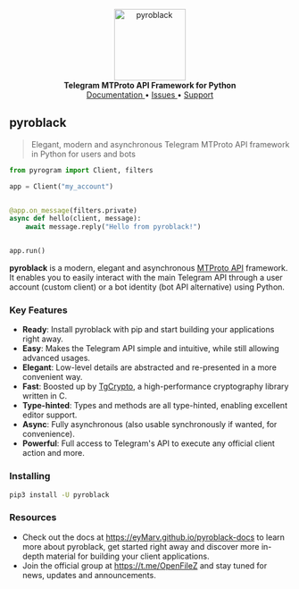 <p align="center">
    <a href="https://github.com/eyMarv/pyroblack">
        <img src="https://eyMarv.github.io/pyroblack-docs/main/_static/pyroblack.png" alt="pyroblack" width="128">
    </a>
    <br>
    <b>Telegram MTProto API Framework for Python</b>
    <br>
    <a href="https://eyMarv.github.io/pyroblack-docs">
        Documentation
    </a>
    •
    <a href="https://github.com/eyMarv/pyroblack/issues">
        Issues
    </a>
    •
    <a href="https://t.me/OpenFileZ">
        Support
    </a>
</p>

## pyroblack

> Elegant, modern and asynchronous Telegram MTProto API framework in Python for users and bots

``` python
from pyrogram import Client, filters

app = Client("my_account")


@app.on_message(filters.private)
async def hello(client, message):
    await message.reply("Hello from pyroblack!")


app.run()
```

**pyroblack** is a modern, elegant and
asynchronous [MTProto API](https://eyMarv.github.io/pyroblack-docs/topics/mtproto-vs-botapi)
framework. It enables you to easily interact with the main Telegram API through a user account (custom client) or a bot
identity (bot API alternative) using Python.

### Key Features

- **Ready**: Install pyroblack with pip and start building your applications right away.
- **Easy**: Makes the Telegram API simple and intuitive, while still allowing advanced usages.
- **Elegant**: Low-level details are abstracted and re-presented in a more convenient way.
- **Fast**: Boosted up by [TgCrypto](https://github.com/pyrogram/tgcrypto), a high-performance cryptography library
  written in C.
- **Type-hinted**: Types and methods are all type-hinted, enabling excellent editor support.
- **Async**: Fully asynchronous (also usable synchronously if wanted, for convenience).
- **Powerful**: Full access to Telegram's API to execute any official client action and more.

### Installing

``` bash
pip3 install -U pyroblack
```

### Resources

- Check out the docs at https://eyMarv.github.io/pyroblack-docs to learn more about pyroblack, get started right
  away and discover more in-depth material for building your client applications.
- Join the official group at https://t.me/OpenFileZ and stay tuned for news, updates and announcements.

